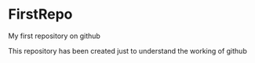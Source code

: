 # FirstRepo
My first repository on github

This repository has been created just to understand the working of github
